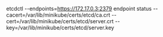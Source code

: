 etcdctl --endpoints=https://172.17.0.3:2379 endpoint status --cacert=/var/lib/minikube/certs/etcd/ca.crt --cert=/var/lib/minikube/certs/etcd/server.crt --key=/var/lib/minikube/certs/etcd/server.key